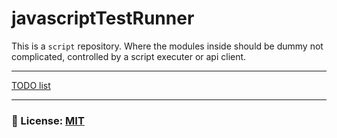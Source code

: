 # javascriptTestRunner
This is a `script` repository. Where the modules inside should be dummy not complicated, controlled by a script executer or api client.
___ 
[TODO list](/documentation/TODO.md)

___

### 🔑 License: [MIT](/.github/LICENSE)
